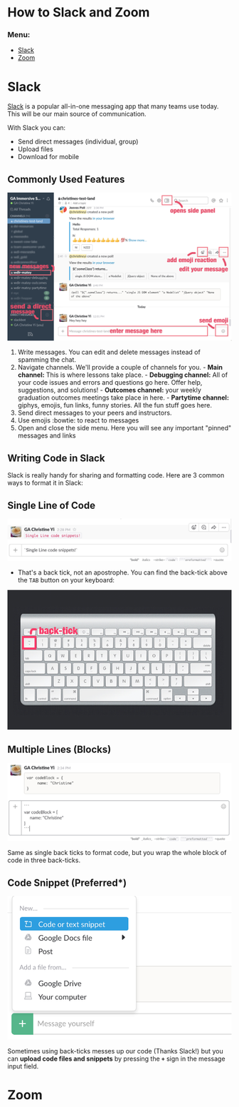 # How to Slack and Zoom

### Menu:

- [Slack](#slack)
- [Zoom](#zoom)

#  <a name="slack"></a> Slack

[Slack](https://slack.com/) is a popular all-in-one messaging app that many teams use today. This will be our main source of communication.

With Slack you can:
  - Send direct messages (individual, group)
  - Upload files
  - Download for mobile

## Commonly Used Features

![image](screenshots/slack-screenshot.png)
  1. Write messages. You can edit and delete messages instead of spamming the chat.
  2. Navigate channels. We'll provide a couple of channels for you.
    - **Main channel:** This is where lessons take place.
    - **Debugging channel:** All of your code issues and errors and questions go here. Offer help, suggestions, and solutions!
    - **Outcomes channel:** your weekly graduation outcomes meetings take place in here.
    - **Partytime channel:** giphys, emojis, fun links, funny stories. All the fun stuff goes here.
  3. Send direct messages to your peers and instructors.
  4. Use emojis :bowtie: to react to messages
  5. Open and close the side menu. Here you will see any important "pinned" messages and links


## Writing Code in Slack

Slack is really handy for sharing and formatting code. Here are 3 common ways to format it in Slack:

## Single Line of Code

![image](screenshots/single-tick.png)

- That's a back tick, not an apostrophe. You can find the back-tick above the `TAB` button on your keyboard:

![image](screenshots/apple-keyboard.png)

## Multiple Lines (Blocks)

![image](screenshots/triple-tick.png)

Same as single back ticks to format code, but you wrap the whole block of code in three back-ticks.

## Code Snippet (Preferred*)

![image](screenshots/snippet.png)

Sometimes using back-ticks messes up our code (Thanks Slack!) but you can **upload code files and snippets** by pressing the **`+`** sign in the message input field.

# <a name="zoom"></a> Zoom
